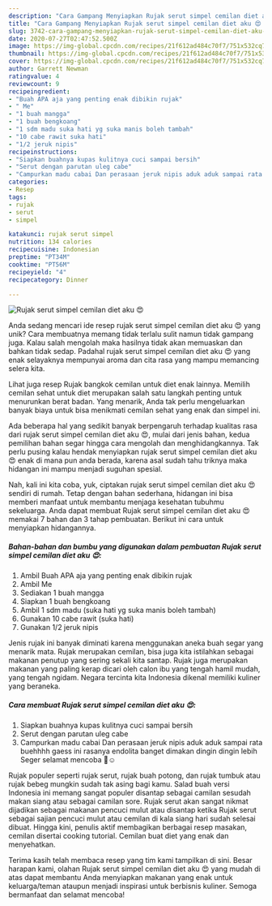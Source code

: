 ```yaml
---
description: "Cara Gampang Menyiapkan Rujak serut simpel cemilan diet aku 😍 Anti Gagal"
title: "Cara Gampang Menyiapkan Rujak serut simpel cemilan diet aku 😍 Anti Gagal"
slug: 3742-cara-gampang-menyiapkan-rujak-serut-simpel-cemilan-diet-aku-anti-gagal
date: 2020-07-27T02:47:52.500Z
image: https://img-global.cpcdn.com/recipes/21f612ad484c70f7/751x532cq70/rujak-serut-simpel-cemilan-diet-aku-😍-foto-resep-utama.jpg
thumbnail: https://img-global.cpcdn.com/recipes/21f612ad484c70f7/751x532cq70/rujak-serut-simpel-cemilan-diet-aku-😍-foto-resep-utama.jpg
cover: https://img-global.cpcdn.com/recipes/21f612ad484c70f7/751x532cq70/rujak-serut-simpel-cemilan-diet-aku-😍-foto-resep-utama.jpg
author: Garrett Newman
ratingvalue: 4
reviewcount: 9
recipeingredient:
- "Buah APA aja yang penting enak dibikin rujak"
- " Me"
- "1 buah mangga"
- "1 buah bengkoang"
- "1 sdm madu suka hati yg suka manis boleh tambah"
- "10 cabe rawit suka hati"
- "1/2 jeruk nipis"
recipeinstructions:
- "Siapkan buahnya kupas kulitnya cuci sampai bersih"
- "Serut dengan parutan uleg cabe"
- "Campurkan madu cabai Dan perasaan jeruk nipis aduk aduk sampai rata buehhhh gaess ini rasanya endolita banget dimakan dingin dingin lebih Seger selamat mencoba 🙏☺️"
categories:
- Resep
tags:
- rujak
- serut
- simpel

katakunci: rujak serut simpel 
nutrition: 134 calories
recipecuisine: Indonesian
preptime: "PT34M"
cooktime: "PT56M"
recipeyield: "4"
recipecategory: Dinner

---
```



![Rujak serut simpel cemilan diet aku 😍](https://img-global.cpcdn.com/recipes/21f612ad484c70f7/751x532cq70/rujak-serut-simpel-cemilan-diet-aku-😍-foto-resep-utama.jpg)

Anda sedang mencari ide resep rujak serut simpel cemilan diet aku 😍 yang unik? Cara membuatnya memang tidak terlalu sulit namun tidak gampang juga. Kalau salah mengolah maka hasilnya tidak akan memuaskan dan bahkan tidak sedap. Padahal rujak serut simpel cemilan diet aku 😍 yang enak selayaknya mempunyai aroma dan cita rasa yang mampu memancing selera kita.

Lihat juga resep Rujak bangkok cemilan untuk diet enak lainnya. Memilih cemilan sehat untuk diet merupakan salah satu langkah penting untuk menurunkan berat badan. Yang menarik, Anda tak perlu mengeluarkan banyak biaya untuk bisa menikmati cemilan sehat yang enak dan simpel ini.

Ada beberapa hal yang sedikit banyak berpengaruh terhadap kualitas rasa dari rujak serut simpel cemilan diet aku 😍, mulai dari jenis bahan, kedua pemilihan bahan segar hingga cara mengolah dan menghidangkannya. Tak perlu pusing kalau hendak menyiapkan rujak serut simpel cemilan diet aku 😍 enak di mana pun anda berada, karena asal sudah tahu triknya maka hidangan ini mampu menjadi suguhan spesial.


Nah, kali ini kita coba, yuk, ciptakan rujak serut simpel cemilan diet aku 😍 sendiri di rumah. Tetap dengan bahan sederhana, hidangan ini bisa memberi manfaat untuk membantu menjaga kesehatan tubuhmu sekeluarga. Anda dapat membuat Rujak serut simpel cemilan diet aku 😍 memakai 7 bahan dan 3 tahap pembuatan. Berikut ini cara untuk menyiapkan hidangannya.

<!--inarticleads1-->

##### Bahan-bahan dan bumbu yang digunakan dalam pembuatan Rujak serut simpel cemilan diet aku 😍:

1. Ambil Buah APA aja yang penting enak dibikin rujak
1. Ambil  Me
1. Sediakan 1 buah mangga
1. Siapkan 1 buah bengkoang
1. Ambil 1 sdm madu (suka hati yg suka manis boleh tambah)
1. Gunakan 10 cabe rawit (suka hati)
1. Gunakan 1/2 jeruk nipis


Jenis rujak ini banyak diminati karena menggunakan aneka buah segar yang menarik mata. Rujak merupakan cemilan, bisa juga kita istilahkan sebagai makanan penutup yang sering sekali kita santap. Rujak juga merupakan makanan yang paling kerap dicari oleh calon ibu yang tengah hamil mudah, yang tengah ngidam. Negara tercinta kita Indonesia dikenal memiliki kuliner yang beraneka. 

<!--inarticleads2-->

##### Cara membuat Rujak serut simpel cemilan diet aku 😍:

1. Siapkan buahnya kupas kulitnya cuci sampai bersih
1. Serut dengan parutan uleg cabe
1. Campurkan madu cabai Dan perasaan jeruk nipis aduk aduk sampai rata buehhhh gaess ini rasanya endolita banget dimakan dingin dingin lebih Seger selamat mencoba 🙏☺️


Rujak populer seperti rujak serut, rujak buah potong, dan rujak tumbuk atau rujak bebeg mungkin sudah tak asing bagi kamu. Salad buah versi Indonesia ini memang sangat populer disantap sebagai camilan sesudah makan siang atau sebagai camilan sore. Rujak serut akan sangat nikmat dijadikan sebagai makanan pencuci mulut atau disantap ketika Rujak serut sebagai sajian pencuci mulut atau cemilan di kala siang hari sudah selesai dibuat. Hingga kini, penulis aktif membagikan berbagai resep masakan, cemilan disertai cooking tutorial. Cemilan buat diet yang enak dan menyehatkan. 

Terima kasih telah membaca resep yang tim kami tampilkan di sini. Besar harapan kami, olahan Rujak serut simpel cemilan diet aku 😍 yang mudah di atas dapat membantu Anda menyiapkan makanan yang enak untuk keluarga/teman ataupun menjadi inspirasi untuk berbisnis kuliner. Semoga bermanfaat dan selamat mencoba!
